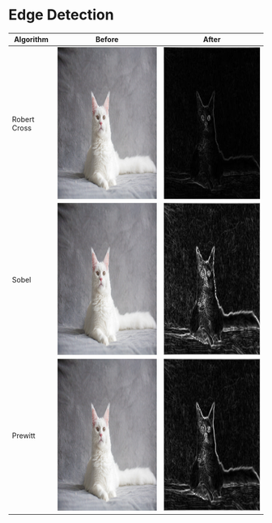 # Edge Detection
| Algorithm | Before | After |
|---------------|--------|-------|
| Robert Cross | <img src="https://github.com/TheNova22/Digital-Image-Processing/blob/main/Sharpening/Gradient/images/cat.jpeg" width="400" height="300"> | <img src="https://github.com/TheNova22/Digital-Image-Processing/blob/main/Sharpening/Gradient/images/robert.jpeg" width="400" height="300"> | 
| Sobel | <img src="https://github.com/TheNova22/Digital-Image-Processing/blob/main/Sharpening/Gradient/images/cat.jpeg" width="400" height="300"> | <img src="https://github.com/TheNova22/Digital-Image-Processing/blob/main/Sharpening/Gradient/images/sobel.jpeg" width="400" height="300"> | 
| Prewitt | <img src="https://github.com/TheNova22/Digital-Image-Processing/blob/main/Sharpening/Gradient/images/cat.jpeg" width="400" height="300"> | <img src="https://github.com/TheNova22/Digital-Image-Processing/blob/main/Sharpening/Gradient/images/prewitt.jpeg" width="400" height="300"> | 

